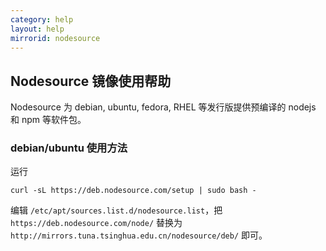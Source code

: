 ```yaml
---
category: help
layout: help
mirrorid: nodesource
---
```


## Nodesource 镜像使用帮助

Nodesource 为 debian, ubuntu, fedora, RHEL 等发行版提供预编译的 nodejs
和 npm 等软件包。

### debian/ubuntu 使用方法

运行

```
curl -sL https://deb.nodesource.com/setup | sudo bash -
```

编辑 `/etc/apt/sources.list.d/nodesource.list`，把
`https://deb.nodesource.com/node/` 替换为
`http://mirrors.tuna.tsinghua.edu.cn/nodesource/deb/` 即可。

